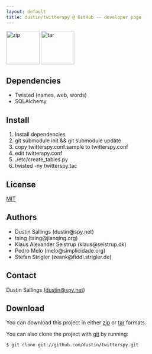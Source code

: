 ```yaml
---
layout: default
title: dustin/twitterspy @ GitHub -- developer page
---
```


<div class="download">
  <a href="http://github.com/dustin/twitterspy/zipball/master">
    <img alt="zip" width="90"
	src="http://github.com/images/modules/download/zip.png"/></a>
  <a href="http://github.com/dustin/twitterspy/tarball/master">
  <img alt="tar" width="90"
	src="http://github.com/images/modules/download/tar.png"/></a>
</div>

## Dependencies
* Twisted (names, web, words)
* SQLAlchemy

## Install

1. Install dependencies
2. git submodule init &amp;&amp; git submodule update
3. copy twitterspy.conf.sample to twitterspy.conf
4. edit twitterspy.conf
5. ./etc/create\_tables.py
6. twisted -ny twitterspy.tac

## License

[MIT](http://www.opensource.org/licenses/mit-license.php)

## Authors

<ul>
	<li>Dustin Sallings (dustin@spy.net)</li>
	<li class="minor">tsing (tsing@jianqing.org)</li>
	<li class="minor">Klaus Alexander Seistrup (klaus@seistrup.dk)</li>
	<li class="minor">Pedro Melo (melo@simplicidade.org)</li>
	<li class="minor">Stefan Strigler (zeank@fiddl.strigler.de)</li>
</ul>

## Contact

Dustin Sallings (dustin@spy.net)

## Download

You can download this project in either [zip][1] or [tar][2] formats.

You can also clone the project with [git](http://git-scm.com/) by running:

    $ git clone git://github.com/dustin/twitterspy.git

[1]:http://github.com/dustin/twitterspy/zipball/master
[2]:http://github.com/dustin/twitterspy/tarball/master
